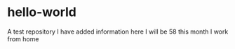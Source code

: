 # hello-world
A test repository
I have added information here 
I will be 58 this month
I work from home
